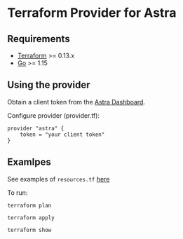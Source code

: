 # Terraform Provider for Astra



## Requirements

-	[Terraform](https://www.terraform.io/downloads.html) >= 0.13.x
-	[Go](https://golang.org/doc/install) >= 1.15

## Using the provider

Obtain a client token from the [Astra Dashboard](https://astra.datastax.com).

Configure provider (provider.tf):

```hcl
provider "astra" {
    token = "your client token"
}
```


## Examlpes

See examples of `resources.tf` [here](https://github.com/datastax/terraform-provider-astra/tree/main/examples)

To run:

    terraform plan

    terraform apply

    terraform show
